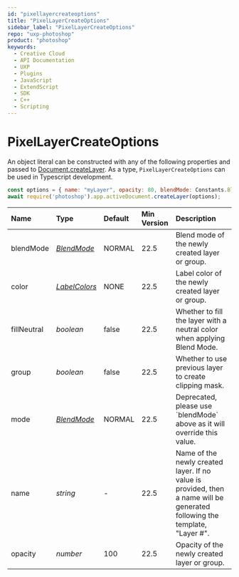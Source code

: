 ```yaml
---
id: "pixellayercreateoptions"
title: "PixelLayerCreateOptions"
sidebar_label: "PixelLayerCreateOptions"
repo: "uxp-photoshop"
product: "photoshop"
keywords:
  - Creative Cloud
  - API Documentation
  - UXP
  - Plugins
  - JavaScript
  - ExtendScript
  - SDK
  - C++
  - Scripting
---
```


# PixelLayerCreateOptions

An object literal can be constructed with any of the following properties and passed to [Document.createLayer](/ps_reference/classes/document/#createlayer).
As a type, `PixelLayerCreateOptions` can be used in Typescript development.

```javascript
const options = { name: "myLayer", opacity: 80, blendMode: Constants.BlendMode.COLORDODGE };
await require('photoshop').app.activeDocument.createLayer(options);
```

| Name | Type | Default | Min Version | Description |
| :------ | :------ | :------ | :------ | :------ |
| blendMode | [*BlendMode*](/ps_reference/modules/constants/#blendmode) | NORMAL | 22.5 | Blend mode of the newly created layer or group. |
| color | [*LabelColors*](/ps_reference/modules/constants/#labelcolors) | NONE | 22.5 | Label color of the newly created layer or group. |
| fillNeutral | *boolean* | false | 22.5 | Whether to fill the layer with a neutral color when applying Blend Mode. |
| group | *boolean* | false | 22.5 | Whether to use previous layer to create clipping mask. |
| mode | [*BlendMode*](/ps_reference/modules/constants/#blendmode) | NORMAL | 22.5 | Deprecated, please use &#x60;blendMode&#x60; above as it will override this value. |
| name | *string* | - | 22.5 | Name of the newly created layer. If no value is provided, then a name will be generated following the template, &quot;Layer #&quot;. |
| opacity | *number* | 100 | 22.5 | Opacity of the newly created layer or group. |
